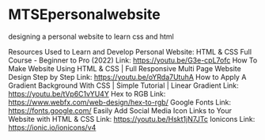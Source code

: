 # MTSEpersonalwebsite
designing a personal website to learn css and html


Resources Used to Learn and Develop Personal Website:
HTML & CSS Full Course - Beginner to Pro (2022)
Link: https://youtu.be/G3e-cpL7ofc
How To Make Website Using HTML & CSS | Full Responsive Multi Page Website Design Step by Step
Link: https://youtu.be/oYRda7UtuhA
How to Apply A Gradient Background With CSS | Simple Tutorial | Linear Gradient
Link: https://youtu.be/tVp6C1vYU4Y
Hex to RGB
Link: https://www.webfx.com/web-design/hex-to-rgb/
Google Fonts
Link: https://fonts.google.com/
Easily Add Social Media Icon Links to Your Website with HTML & CSS
Link: https://youtu.be/Hskt1jN7JTc
Ionicons
Link: https://ionic.io/ionicons/v4
